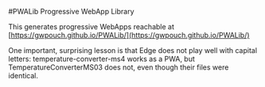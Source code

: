 #PWALib Progressive WebApp Library

This generates progressive WebApps reachable at [https://gwpouch.github.io/PWALib/](https://gwpouch.github.io/PWALib/)

One important, surprising lesson is that Edge does not play well with capital letters: temperature-converter-ms4 works as a PWA, but TemperatureConverterMS03 does not, even though their files were identical.